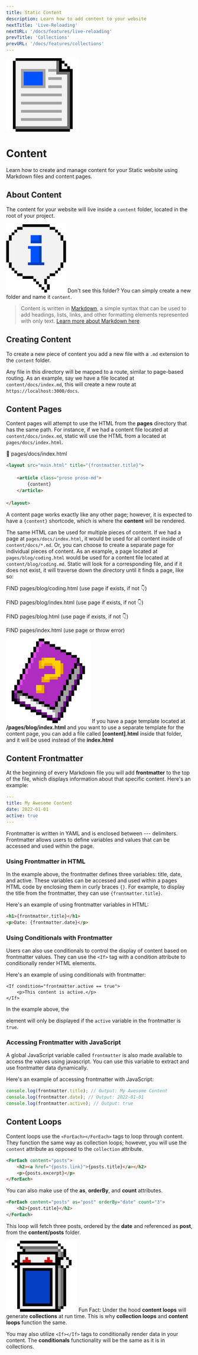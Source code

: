 ```yaml
---
title: Static Content
description: Learn how to add content to your website
nextTitle: 'Live-Reloading'
nextURL: '/docs/features/live-reloading'
prevTitle: 'Collections'
prevURL: '/docs/features/collections'
---
```


<div class="flex items-start px-5 py-5 my-6 mt-1 leading-[18px] bg-neutral-950 border border-yellow-400 rounded-md">
   <img class="w-auto h-20 my-0 mr-5" src="/assets/images/icons/content.png" />
   <div>
      <h1 class="mb-0">Content</h1>
      <p class="my-1">Learn how to create and manage content for your Static website using Markdown files and content pages.</p>
   </div>
</div>

## About Content

The content for your website will live inside a `content` folder, located in the root of your project. 

<div class="flex items-center px-4 py-4 my-6 leading-[18px] bg-blue-600 border-l-4 border-blue-800 rounded-md">
    <img class="w-auto h-8 mr-3.5 my-0" src="/assets/images/icons/info.png" />
    <span>Don't see this folder? You can simply create a new folder and name it <code>content</code>.</span>
</div>

> Content is written in <a href="https://www.markdowntutorial.com/" class="text-yellow-400 underline">Markdown</a>, a simple syntax that can be used to add headings, lists, links, and other formatting elements represented with only text. <a href="https://www.markdowntutorial.com/" class="text-yellow-400 underline">Learn more about Markdown here</a>.

## Creating Content

To create a new piece of content you add a new file with a `.md` extension to the `content` folder.

Any file in this directory will be mapped to a route, similar to page-based routing. As an example, say we have a file located at `content/docs/index.md`, this will create a new route at `https://localhost:3000/docs`.

## Content Pages

Content pages will attempt to use the HTML from the **pages** directory that has the same path. For instance, if we had a content file located at `content/docs/index.md`, static will use the HTML from a located at `pages/docs/index.html`.

<div class="py-3.5 px-5 font-mono text-xs text-neutral-400 font-bold border rounded-md bg-neutral-950 border-neutral-800">📄 pages/docs/index.html</div>

```html
<layout src="main.html" title="{frontmatter.title}">
   
    <article class="prose prose-md">
        {content}
    </article>
    
</layout>
```

A content page works exactly like any other page; however, it is expected to have a `{content}` shortcode, which is where the **content** will be rendered.

The same HTML can be used for multiple pieces of content. If we had a page at `pages/docs/index.html`, it would be used for all content inside of `content/docs/*.md`. Or, you can choose to create a separate page for individual pieces of content. As an example, a page located at `pages/blog/coding.html` would be used for a content file located at `content/blog/coding.md`. Static will look for a corresponding file, and if it does not exist, it will traverse down the directory until it finds a page, like so:

<div class="px-4 mt-6 text-base font-medium border rounded-md border-neutral-700 bg-neutral-900">
<p class="flex items-center space-x-2"><span class="text-green-400">FIND</span> <span class="text-yellow-400">pages/blog/coding.html</span> <span class="text-pink-400">(use page if exists, if not 👇)</span></p>
<p><span class="text-green-400">FIND</span> <span class="text-yellow-400">pages/blog/index.html</span> <span class="text-pink-400">(use page if exists, if not 👇)</span></p>
<p><span class="text-green-400">FIND</span> <span class="text-yellow-400">pages/blog.html</span> <span class="text-pink-400">(use page if exists, if not 👇)</span></p>
<p><span class="text-green-400">FIND</span> <span class="text-yellow-400">pages/index.html</span> <span class="text-pink-400">(use page or throw error)</span></p>
</div>

<div class="flex items-center px-4 py-4 my-6 leading-[18px] bg-purple-600 border-l-4 border-purple-800 rounded-md">
    <img class="w-auto h-12 mr-3.5 my-0" src="/assets/images/icons/book-question.png" />
    <span class="leading-tight opacity-80">If you have a page template located at <strong>/pages/blog/index.html</strong> and you want to use a separate template for the content page, you can add a file called <strong>[content].html</strong> inside that folder, and it will be used instead of the <strong>index.html</strong></span>
</div>

## Content Frontmatter

At the beginning of every Markdown file you will add **frontmatter** to the top of the file, which displays information about that specific content. Here's an example:

```yaml
---
title: My Awesome Content
date: 2022-01-01
active: true
---
```

Frontmatter is written in YAML and is enclosed between --- delimiters. Frontmatter allows users to define variables and values that can be accessed and used within the page.

### Using Frontmatter in HTML


In the example above, the frontmatter defines three variables: title, date, and active. These variables can be accessed and used within a pages HTML code by enclosing them in curly braces `{}`. For example, to display the title from the frontmatter, they can use `{frontmatter.title}`.

Here's an example of using frontmatter variables in HTML:

```html
<h1>{frontmatter.title}</h1>
<p>Date: {frontmatter.date}</p>
```

### Using Conditionals with Frontmatter

Users can also use conditionals to control the display of content based on frontmatter values. They can use the `<If>` tag with a condition attribute to conditionally render HTML elements.

Here's an example of using conditionals with frontmatter:

```
<If condition="frontmatter.active == true">
    <p>This content is active.</p>
</If>
```

In the example above, the <p> element will only be displayed if the `active` variable in the frontmatter is `true`.
 
### Accessing Frontmatter with JavaScript

A global JavaScript variable called `frontmatter` is also made available to access the values using javascript. You can use this variable to extract and use frontmatter data dynamically.

Here's an example of accessing frontmatter with JavaScript:

```javascript
console.log(frontmatter.title); // Output: My Awesome Content
console.log(frontmatter.date); // Output: 2022-01-01
console.log(frontmatter.active); // Output: true
```
## Content Loops

Content loops use the `<ForEach></ForEach>` tags to loop through content. They function the same way as collection loops; however, you will use the `content` attribute as opposed to the `collection` attribute.

```html
<ForEach content="posts">
    <h2><a href="{posts.link}">{posts.title}</a></h2>
    <p>{posts.excerpt}</p>
</ForEach>
```

You can also make use of the **as**, **orderBy**, and **count** attributes.

```html
<ForEach content="posts" as="post" orderBy="date" count="3">
    <h2>{post.title}</h2>
</ForEach>
```

This loop will fetch three posts, ordered by the **date** and referenced as **post**, from the **content/posts** folder.

<div class="flex items-center px-4 py-4 my-6 leading-[18px] bg-pink-500 border-l-4 border-pink-700 rounded-md">
    <img class="w-auto h-12 mr-3.5 my-0" src="/assets/images/icons/cards.png" />
    <span class="block">
        <span class="block mb-1 text-sm font-black">Fun Fact:</span>
        <span class="leading-tight opacity-80">Under the hood <strong>content loops</strong> will generate <strong>collections</strong> at run time. This is why <strong>collection loops</strong> and <strong>content loops</strong> function the same.
    </span>
</div>


You may also utilize `<If></If>` tags to conditionally render data in your content. The **conditionals** functionality will be the same as it is in collections.
